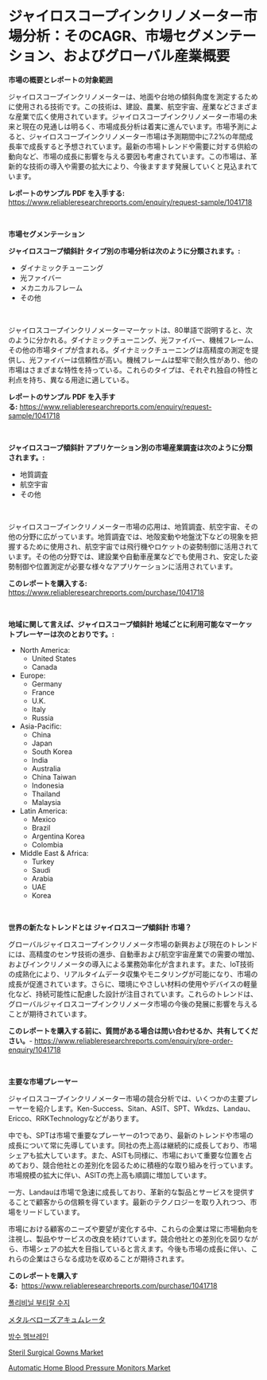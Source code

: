 <p><h1>ジャイロスコープインクリノメーター市場分析：そのCAGR、市場セグメンテーション、およびグローバル産業概要</h1></p><p><strong>市場の概要とレポートの対象範囲</strong></p>
<p><p>ジャイロスコープインクリノメーターは、地面や台地の傾斜角度を測定するために使用される技術です。この技術は、建設、農業、航空宇宙、産業などさまざまな産業で広く使用されています。ジャイロスコープインクリノメーター市場の未来と現在の見通しは明るく、市場成長分析は着実に進んでいます。市場予測によると、ジャイロスコープインクリノメーター市場は予測期間中に7.2%の年間成長率で成長すると予想されています。最新の市場トレンドや需要に対する供給の動向など、市場の成長に影響を与える要因も考慮されています。この市場は、革新的な技術の導入や需要の拡大により、今後ますます発展していくと見込まれています。</p></p>
<p><strong>レポートのサンプル PDF を入手する:</strong> <a href="https://www.reliableresearchreports.com/enquiry/request-sample/1041718">https://www.reliableresearchreports.com/enquiry/request-sample/1041718</a></p>
<p>&nbsp;</p>
<p><strong>市場セグメンテーション</strong></p>
<p><strong>ジャイロスコープ傾斜計 タイプ別の市場分析は次のように分類されます。:</strong></p>
<p><ul><li>ダイナミックチューニング</li><li>光ファイバー</li><li>メカニカルフレーム</li><li>その他</li></ul></p>
<p>&nbsp;</p>
<p><p>ジャイロスコープインクリノメーターマーケットは、80単語で説明すると、次のように分かれる。ダイナミックチューニング、光ファイバー、機械フレーム、その他の市場タイプが含まれる。ダイナミックチューニングは高精度の測定を提供し、光ファイバーは信頼性が高い。機械フレームは堅牢で耐久性があり、他の市場はさまざまな特性を持っている。これらのタイプは、それぞれ独自の特性と利点を持ち、異なる用途に適している。</p></p>
<p><strong>レポートのサンプル PDF を入手する:</strong>&nbsp;<a href="https://www.reliableresearchreports.com/enquiry/request-sample/1041718">https://www.reliableresearchreports.com/enquiry/request-sample/1041718</a></p>
<p>&nbsp;</p>
<p><strong> ジャイロスコープ傾斜計 アプリケーション別の市場産業調査は次のように分類されます。:</strong></p>
<p><ul><li>地質調査</li><li>航空宇宙</li><li>その他</li></ul></p>
<p>&nbsp;</p>
<p><p>ジャイロスコープインクリノメーター市場の応用は、地質調査、航空宇宙、その他の分野に広がっています。地質調査では、地殻変動や地盤沈下などの現象を把握するために使用され、航空宇宙では飛行機やロケットの姿勢制御に活用されています。その他の分野では、建設業や自動車産業などでも使用され、安定した姿勢制御や位置測定が必要な様々なアプリケーションに活用されています。</p></p>
<p><strong>このレポートを購入する:</strong>&nbsp; <a href="https://www.reliableresearchreports.com/purchase/1041718">https://www.reliableresearchreports.com/purchase/1041718</a></p>
<p>&nbsp;</p>
<p><strong>地域に関して言えば、ジャイロスコープ傾斜計 地域ごとに利用可能なマーケットプレーヤーは次のとおりです。:</strong></p>
<p><ul>
    <li>
        North America:
        <ul>
            <li>United States</li>
            <li>Canada</li>
        </ul>
    </li>
    <li>
        Europe:
        <ul>
            <li>Germany</li>
            <li>France</li>
            <li>U.K.</li>
            <li>Italy</li>
            <li>Russia</li>
        </ul>
    </li>
    <li>
        Asia-Pacific:
        <ul>
            <li>China</li>
            <li>Japan</li>
            <li>South Korea</li>
            <li>India</li>
            <li>Australia</li>
            <li>China Taiwan</li>
            <li>Indonesia</li>
            <li>Thailand</li>
            <li>Malaysia</li>
        </ul>
    </li>
    <li>
        Latin America:
        <ul>
            <li>Mexico</li>
            <li>Brazil</li>
            <li>Argentina Korea</li>
            <li>Colombia</li>
        </ul>
    </li>
    <li>
        Middle East & Africa:
        <ul>
            <li>Turkey</li>
            <li>Saudi</li>
            <li>Arabia</li>
            <li>UAE</li>
            <li>Korea</li>
        </ul>
    </li>
    </ul></p>
<p>&nbsp;</p>
<p><strong>世界の新たなトレンドとは ジャイロスコープ傾斜計 市場？</strong></p>
<p><p>グローバルジャイロスコープインクリノメータ市場の新興および現在のトレンドには、高精度のセンサ技術の進歩、自動車および航空宇宙産業での需要の増加、およびインクリノメータの導入による業務効率化が含まれます。また、IoT技術の成熟化により、リアルタイムデータ収集やモニタリングが可能になり、市場の成長が促進されています。さらに、環境にやさしい材料の使用やデバイスの軽量化など、持続可能性に配慮した設計が注目されています。これらのトレンドは、グローバルジャイロスコープインクリノメータ市場の今後の発展に影響を与えることが期待されています。</p></p>
<p><strong>このレポートを購入する前に、質問がある場合は問い合わせるか、共有してください。</strong>- <a href="https://www.reliableresearchreports.com/enquiry/pre-order-enquiry/1041718">https://www.reliableresearchreports.com/enquiry/pre-order-enquiry/1041718</a></p>
<p>&nbsp;</p>
<p><strong>主要な市場プレーヤー</strong></p>
<p><p>ジャイロスコープインクリノメーター市場の競合分析では、いくつかの主要プレーヤーを紹介します。Ken-Success、Sitan、ASIT、SPT、Wkdzs、Landau、Ericco、RRKTechnologyなどがあります。 </p><p>中でも、SPTは市場で重要なプレーヤーの1つであり、最新のトレンドや市場の成長について常に先導しています。同社の売上高は継続的に成長しており、市場シェアも拡大しています。また、ASITも同様に、市場において重要な位置を占めており、競合他社との差別化を図るために積極的な取り組みを行っています。市場規模の拡大に伴い、ASITの売上高も順調に増加しています。 </p><p>一方、Landauは市場で急速に成長しており、革新的な製品とサービスを提供することで顧客からの信頼を得ています。最新のテクノロジーを取り入れつつ、市場をリードしています。 </p><p>市場における顧客のニーズや要望が変化する中、これらの企業は常に市場動向を注視し、製品やサービスの改良を続けています。競合他社との差別化を図りながら、市場シェアの拡大を目指していると言えます。今後も市場の成長に伴い、これらの企業はさらなる成功を収めることが期待されます。</p></p>
<p><strong>このレポートを購入する:</strong>&nbsp;&nbsp;<a href="https://www.reliableresearchreports.com/purchase/1041718">https://www.reliableresearchreports.com/purchase/1041718</a></p>
<p><p><a href="https://github.com/vs10l4sfg5c/Market-Research-Report-List-1/blob/main/94021513600.md">폴리비닐 부티랄 수지</a></p><p><a href="https://medium.com/@skylarreilly36/%E9%87%91%E5%B1%9E%E3%83%99%E3%83%AD%E3%83%BC%E3%82%BA%E3%82%A2%E3%82%AD%E3%83%A5%E3%83%A0%E3%83%AC%E3%83%BC%E3%82%BF%E3%83%BC%E3%81%AE%E5%B8%82%E5%A0%B4%E8%A6%8F%E6%A8%A1-cagr-%E3%83%88%E3%83%AC%E3%83%B3%E3%83%892024-2030-336468891c5b">メタルベローズアキュムレータ</a></p><p><a href="https://medium.com/@gabrielblanda5656/%EB%B0%A9%EC%88%98-%EB%A7%89-%EC%8B%9C%EC%9E%A5-%EC%A0%84%EB%A7%9D-%EC%82%B0%EC%97%85-%EA%B0%9C%EC%9A%94-%EB%B0%8F-%EC%98%88%EC%B8%A1-2024%EB%85%84%EB%B6%80%ED%84%B0-2031%EB%85%84%EA%B9%8C%EC%A7%80-58250a6c55ea">방수 멤브레인</a></p><p><a href="https://issuu.com/reportprime-2/docs/steril-surgical-gowns-market-size-2030.pptx">Steril Surgical Gowns Market</a></p><p><a href="https://issuu.com/reportprime-2/docs/automatic-home-blood-pressure-monitors-market-size">Automatic Home Blood Pressure Monitors Market</a></p></p>